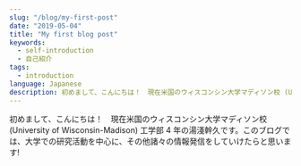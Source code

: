 ```yaml
---
slug: "/blog/my-first-post"
date: "2019-05-04"
title: "My first blog post"
keywords:
  - self-introduction
  - 自己紹介
tags:
  - introduction
language: Japanese
description: 初めまして、こんにちは！　現在米国のウィスコンシン大学マディソン校 (University of Wisconsin-Madison) 工学部 4 年の湯淺幹久です。このブログでは、大学での研究活動を中心に、その他諸々の情報発信をしていけたらと思います!
---
```


初めまして、こんにちは！　現在米国のウィスコンシン大学マディソン校 (University of Wisconsin-Madison) 工学部 4 年の湯淺幹久です。このブログでは、大学での研究活動を中心に、その他諸々の情報発信をしていけたらと思います!

